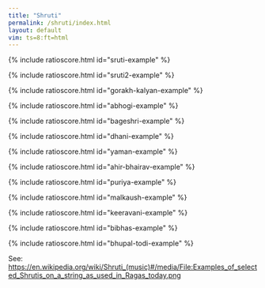 ```yaml
---
title: "Shruti"
permalink: /shruti/index.html
layout: default
vim: ts=8:ft=html
---
```



{% include ratioscore.html id="sruti-example" %}
<script type="application/x-ratioscore" id="sruti-example">
!! The Classical Indian Just Intonation Tuning System
!! with 22 srutis defining the 7 swaras of Hindu Classical Music
**dtime	**ratio	**cents	**swara
*MM120	*Iclars	*Iclars	*
*	*ref:D3	*ref:D3	*
1	1/1	0.0c	Sa
1	25/24	70.7c	.
1	21/20	84.5c	.
1	256/243	90.2c	ri1
1	135/128	92.2c	.
1	16/15	111.7c	ri2
1	10/9	182.4c	Ri1
1	9/8	203.9c	Ri2
1	7/6	266.9c	.
1	32/27	294.1c	ga1
1	6/5	315.6c	ga2
1	5/4	386.3c	Ga1
1	81/64	407.8c	Ga2
1	4/3	498.9c	ma1
1	27/20	519.6c	ma2
1	45/32	590.2c	Ma1
1	64/45	609.8c	.
1	729/512	611.7c	Ma2
1	10/7	617.5c	.
1	3/2	702.0c	Pa
1	25/16	772.7c	.
1	128/81	792.2c	dha1
1	405/256	794.1c	.
1	8/5	813.7c	dha2
1	5/3	884.4c	Dha1
1	27/16	905.9c	Dha2
1	7/4	968.8c	.
1	16/9	996.1c	ni1
1	9/5	1017.6c	ni2
1	15/8	1088.3c	Ni1
1	243/128	1109.8c	Ni2
1	40/21	1115.5c	.
1	2/1	1200.0c	Sa
*-	*-	*-	*-
!! Reference: https://s3.amazonaws.com/arena-attachments/736589/eb6afc9a4112089994064b8fb7d63c40.pdf
!! Wolfgang von Schweinitz, Oct. 2006
</script>



{% include ratioscore.html id="sruti2-example" %}
<script type="application/x-ratioscore" id="sruti2-example">
!! The shruti described by Bharata and Dattilam
**dtime	**ratio	**cents	**freq	**pitch	**swara	**name
*	*Iclars	*Iclars	*Iclars	*	*	*
*	*ref:C4	*ref:C4	*ref:C4	*	*	*
1	1	0c	261.6256z	C	Sa	Chandovatī
1	256/243	90c	275.6220z	D-flat	ri1	Dayāvatī
1	16/15	112c	279.0673z	D-flat	ri2	Ranjanī
1	10/9	182c	290.6951z	D	Ri1	Ratikā
1	9/8	203c	294.3288z	D	Ri2	Raudrī
1	32/27	294c	310.0747z	E-flat	ga1	Krodhā
1	6/5	316c	313.9507z	E-flat	ga2	Vajrikā
1	5/4	386c	327.0319z	E	Ga1	Prasāriṇī
1	81/64	407c	331.1198z	E	Ga2	Prīti
1	4/3	498c	348.8341z	F	ma1	Mārjanī
1	27/20	519c	353.1945z	F	ma2	Kṣhiti
1	45/32	590c	367.9109z	F-sharp	Ma1	Raktā
1	729/512	612c	372.5098z	F-sharp	Ma2	Sandīpanī
1	3/2	702c	392.4383z	G	Pa	Ālāpinī
1	128/81	792c	413.4330z	A-flat	dha1	Madantī
1	8/5	814c	418.6009z	A-flat	dha2	Rohiṇī
1	5/3	884c	436.0426z	A	Dha1	Ramyā
1	27/16	906c	441.4931z	A	Dha2	Ugrā
1	16/9	996c	465.1121z	B-flat	ni1	Kṣobhinī
1	9/5	1017c	470.9260z	B-flat	ni2	Tīvrā
1	15/8	1088c	490.5479z	B	Ni1	Kumudvatī
1	243/128	1110c	496.6798z	B	Ni2	Mandā
1	2	1200c	523.2511z	C	Sa	Chandovatī
*-	*-	*-	*-	*-	*-	*-
!! Reference: https://en.wikipedia.org/wiki/Shruti_(music)
</script>



{% include ratioscore.html id="gorakh-kalyan-example" %}
<script type="application/x-ratioscore" id="gorakh-kalyan-example">
!!!OTL: Scale for raga Gorakh Kalyan (Hindustani)
**recip	**ratio
*MM144	*I#104
*	*ref:C4
4	S
4	R1
4	m1
4	P
4	D1
4	n1
4	S*2
*-	*-
!!!RDF**ratio: S  = (1)
!!!RDF**ratio: r1 = (256/243)
!!!RDF**ratio: r2 = (16/15)
!!!RDF**ratio: R1 = (10/9)
!!!RDF**ratio: R2 = (9/8)
!!!RDF**ratio: g1 = (32/27)
!!!RDF**ratio: g2 = (6/5)
!!!RDF**ratio: G1 = (5/4)
!!!RDF**ratio: G2 = (81/64)
!!!RDF**ratio: M1 = (4/3)
!!!RDF**ratio: M2 = (27/20)
!!!RDF**ratio: m1 = (45/32)
!!!RDF**ratio: m2 = (729/512)
!!!RDF**ratio: P  = (3/2)
!!!RDF**ratio: d1 = (128/81)
!!!RDF**ratio: d2 = (8/5)
!!!RDF**ratio: D1 = (5/3)
!!!RDF**ratio: D2 = (27/16)
!!!RDF**ratio: n1 = (16/9)
!!!RDF**ratio: n2 = (9/5)
!!!RDF**ratio: N1 = (15/8)
!!!RDF**ratio: N2 = (243/128)
</script>



{% include ratioscore.html id="abhogi-example" %}
<script type="application/x-ratioscore" id="abhogi-example">
!!!OTL: Scale for raga Abhogi (both Hindustani and Carnatic)
**recip	**ratio
*MM144	*I#104
*	*ref:C4
4	S
4	R1
4	g1
4	m1
4	D1
4	S*2
*-	*-
!!!RDF**ratio: S  = (1)
!!!RDF**ratio: r1 = (256/243)
!!!RDF**ratio: r2 = (16/15)
!!!RDF**ratio: R1 = (10/9)
!!!RDF**ratio: R2 = (9/8)
!!!RDF**ratio: g1 = (32/27)
!!!RDF**ratio: g2 = (6/5)
!!!RDF**ratio: G1 = (5/4)
!!!RDF**ratio: G2 = (81/64)
!!!RDF**ratio: M1 = (4/3)
!!!RDF**ratio: M2 = (27/20)
!!!RDF**ratio: m1 = (45/32)
!!!RDF**ratio: m2 = (729/512)
!!!RDF**ratio: P  = (3/2)
!!!RDF**ratio: d1 = (128/81)
!!!RDF**ratio: d2 = (8/5)
!!!RDF**ratio: D1 = (5/3)
!!!RDF**ratio: D2 = (27/16)
!!!RDF**ratio: n1 = (16/9)
!!!RDF**ratio: n2 = (9/5)
!!!RDF**ratio: N1 = (15/8)
!!!RDF**ratio: N2 = (243/128)
</script>



{% include ratioscore.html id="bageshri-example" %}
<script type="application/x-ratioscore" id="bageshri-example">
!!!OTL: Scale for raga Bageshri, Bhimapalasi (Hindustani); Abheri, Reethigowla (Carnatic)
**recip	**ratio
*MM144	*I#104
*	*ref:C4
4	S
4	R1
4	g1
4	m1
4	P
4	D1
4	n1
4	S*2
*-	*-
!!!RDF**ratio: S  = (1)
!!!RDF**ratio: r1 = (256/243)
!!!RDF**ratio: r2 = (16/15)
!!!RDF**ratio: R1 = (10/9)
!!!RDF**ratio: R2 = (9/8)
!!!RDF**ratio: g1 = (32/27)
!!!RDF**ratio: g2 = (6/5)
!!!RDF**ratio: G1 = (5/4)
!!!RDF**ratio: G2 = (81/64)
!!!RDF**ratio: M1 = (4/3)
!!!RDF**ratio: M2 = (27/20)
!!!RDF**ratio: m1 = (45/32)
!!!RDF**ratio: m2 = (729/512)
!!!RDF**ratio: P  = (3/2)
!!!RDF**ratio: d1 = (128/81)
!!!RDF**ratio: d2 = (8/5)
!!!RDF**ratio: D1 = (5/3)
!!!RDF**ratio: D2 = (27/16)
!!!RDF**ratio: n1 = (16/9)
!!!RDF**ratio: n2 = (9/5)
!!!RDF**ratio: N1 = (15/8)
!!!RDF**ratio: N2 = (243/128)
</script>



{% include ratioscore.html id="dhani-example" %}
<script type="application/x-ratioscore" id="dhani-example">
!!!OTL: Scale for raga Dhani (Hindustani); Suddha Dhanyansi (Carnatic)
**recip	**ratio
*MM144	*I#104
*	*ref:C4
4	S
4	g1
4	m1
4	P
4	n1
4	S*2
*-	*-
!!!RDF**ratio: S  = (1)
!!!RDF**ratio: r1 = (256/243)
!!!RDF**ratio: r2 = (16/15)
!!!RDF**ratio: R1 = (10/9)
!!!RDF**ratio: R2 = (9/8)
!!!RDF**ratio: g1 = (32/27)
!!!RDF**ratio: g2 = (6/5)
!!!RDF**ratio: G1 = (5/4)
!!!RDF**ratio: G2 = (81/64)
!!!RDF**ratio: M1 = (4/3)
!!!RDF**ratio: M2 = (27/20)
!!!RDF**ratio: m1 = (45/32)
!!!RDF**ratio: m2 = (729/512)
!!!RDF**ratio: P  = (3/2)
!!!RDF**ratio: d1 = (128/81)
!!!RDF**ratio: d2 = (8/5)
!!!RDF**ratio: D1 = (5/3)
!!!RDF**ratio: D2 = (27/16)
!!!RDF**ratio: n1 = (16/9)
!!!RDF**ratio: n2 = (9/5)
!!!RDF**ratio: N1 = (15/8)
!!!RDF**ratio: N2 = (243/128)
</script>



{% include ratioscore.html id="yaman-example" %}
<script type="application/x-ratioscore" id="yaman-example">
!!!OTL: Scale for raga Yaman (Hindustani); Yamunakalyani (Carnatic)
**recip	**ratio
*MM144	*I#104
*	*ref:C4
4	S
4	R2
4	G1
4	M1
4	m1
4	P
4	D2
4	N1
4	S*2
*-	*-
!!!RDF**ratio: S  = (1)
!!!RDF**ratio: r1 = (256/243)
!!!RDF**ratio: r2 = (16/15)
!!!RDF**ratio: R1 = (10/9)
!!!RDF**ratio: R2 = (9/8)
!!!RDF**ratio: g1 = (32/27)
!!!RDF**ratio: g2 = (6/5)
!!!RDF**ratio: G1 = (5/4)
!!!RDF**ratio: G2 = (81/64)
!!!RDF**ratio: M1 = (4/3)
!!!RDF**ratio: M2 = (27/20)
!!!RDF**ratio: m1 = (45/32)
!!!RDF**ratio: m2 = (729/512)
!!!RDF**ratio: P  = (3/2)
!!!RDF**ratio: d1 = (128/81)
!!!RDF**ratio: d2 = (8/5)
!!!RDF**ratio: D1 = (5/3)
!!!RDF**ratio: D2 = (27/16)
!!!RDF**ratio: n1 = (16/9)
!!!RDF**ratio: n2 = (9/5)
!!!RDF**ratio: N1 = (15/8)
!!!RDF**ratio: N2 = (243/128)
</script>



{% include ratioscore.html id="ahir-bhairav-example" %}
<script type="application/x-ratioscore" id="ahir-bhairav-example">
!!!OTL: Scale for raga Ahir Bhairav (Hindustani); Chakravakam (Carnatic)
**recip	**ratio
*MM144	*I#104
*	*ref:C4
4	S
4	r2
4	G1
4	m1
4	P
4	D1
4	n1
4	S*2
*-	*-
!!!RDF**ratio: S  = (1)
!!!RDF**ratio: r1 = (256/243)
!!!RDF**ratio: r2 = (16/15)
!!!RDF**ratio: R1 = (10/9)
!!!RDF**ratio: R2 = (9/8)
!!!RDF**ratio: g1 = (32/27)
!!!RDF**ratio: g2 = (6/5)
!!!RDF**ratio: G1 = (5/4)
!!!RDF**ratio: G2 = (81/64)
!!!RDF**ratio: M1 = (4/3)
!!!RDF**ratio: M2 = (27/20)
!!!RDF**ratio: m1 = (45/32)
!!!RDF**ratio: m2 = (729/512)
!!!RDF**ratio: P  = (3/2)
!!!RDF**ratio: d1 = (128/81)
!!!RDF**ratio: d2 = (8/5)
!!!RDF**ratio: D1 = (5/3)
!!!RDF**ratio: D2 = (27/16)
!!!RDF**ratio: n1 = (16/9)
!!!RDF**ratio: n2 = (9/5)
!!!RDF**ratio: N1 = (15/8)
!!!RDF**ratio: N2 = (243/128)
</script>



{% include ratioscore.html id="puriya-example" %}
<script type="application/x-ratioscore" id="puriya-example">
!!!OTL: Scale for raga Pyriya (Hindustani); Hamsanandi (Carnatic)
**recip	**ratio
*MM144	*I#104
*	*ref:C4
4	S
4	r1
4	G1
4	M1
4	D1
4	N1
4	S*2
*-	*-
!!!RDF**ratio: S  = (1)
!!!RDF**ratio: r1 = (256/243)
!!!RDF**ratio: r2 = (16/15)
!!!RDF**ratio: R1 = (10/9)
!!!RDF**ratio: R2 = (9/8)
!!!RDF**ratio: g1 = (32/27)
!!!RDF**ratio: g2 = (6/5)
!!!RDF**ratio: G1 = (5/4)
!!!RDF**ratio: G2 = (81/64)
!!!RDF**ratio: M1 = (4/3)
!!!RDF**ratio: M2 = (27/20)
!!!RDF**ratio: m1 = (45/32)
!!!RDF**ratio: m2 = (729/512)
!!!RDF**ratio: P  = (3/2)
!!!RDF**ratio: d1 = (128/81)
!!!RDF**ratio: d2 = (8/5)
!!!RDF**ratio: D1 = (5/3)
!!!RDF**ratio: D2 = (27/16)
!!!RDF**ratio: n1 = (16/9)
!!!RDF**ratio: n2 = (9/5)
!!!RDF**ratio: N1 = (15/8)
!!!RDF**ratio: N2 = (243/128)
</script>



{% include ratioscore.html id="malkaush-example" %}
<script type="application/x-ratioscore" id="malkaush-example">
!!!OTL: Scale for raga Malkaush (Hindustani); Hindolam (Carnatic)
!!!URL: https://singerspassion.wordpress.com/ragas/raag-malkaush
**recip	**ratio
*MM144	*I#104
*	*ref:C4
4	S
4	g1
4	m1
4	d1
4	n1
4	S*2
*-	*-
!!!RDF**ratio: S  = (1)
!!!RDF**ratio: r1 = (256/243)
!!!RDF**ratio: r2 = (16/15)
!!!RDF**ratio: R1 = (10/9)
!!!RDF**ratio: R2 = (9/8)
!!!RDF**ratio: g1 = (32/27)
!!!RDF**ratio: g2 = (6/5)
!!!RDF**ratio: G1 = (5/4)
!!!RDF**ratio: G2 = (81/64)
!!!RDF**ratio: M1 = (4/3)
!!!RDF**ratio: M2 = (27/20)
!!!RDF**ratio: m1 = (45/32)
!!!RDF**ratio: m2 = (729/512)
!!!RDF**ratio: P  = (3/2)
!!!RDF**ratio: d1 = (128/81)
!!!RDF**ratio: d2 = (8/5)
!!!RDF**ratio: D1 = (5/3)
!!!RDF**ratio: D2 = (27/16)
!!!RDF**ratio: n1 = (16/9)
!!!RDF**ratio: n2 = (9/5)
!!!RDF**ratio: N1 = (15/8)
!!!RDF**ratio: N2 = (243/128)
</script>


{% include ratioscore.html id="keeravani-example" %}
<script type="application/x-ratioscore" id="keeravani-example">
!!!OTL: Scale for raga Keeravani (both Hindustani and Carnatic)
**recip	**ratio
*MM144	*I#104
*	*ref:C4
4	S
4	R2
4	g1
4	m1
4	P
4	d1
4	N1
4	S*2
*-	*-
!!!RDF**ratio: S  = (1)
!!!RDF**ratio: r1 = (256/243)
!!!RDF**ratio: r2 = (16/15)
!!!RDF**ratio: R1 = (10/9)
!!!RDF**ratio: R2 = (9/8)
!!!RDF**ratio: g1 = (32/27)
!!!RDF**ratio: g2 = (6/5)
!!!RDF**ratio: G1 = (5/4)
!!!RDF**ratio: G2 = (81/64)
!!!RDF**ratio: M1 = (4/3)
!!!RDF**ratio: M2 = (27/20)
!!!RDF**ratio: m1 = (45/32)
!!!RDF**ratio: m2 = (729/512)
!!!RDF**ratio: P  = (3/2)
!!!RDF**ratio: d1 = (128/81)
!!!RDF**ratio: d2 = (8/5)
!!!RDF**ratio: D1 = (5/3)
!!!RDF**ratio: D2 = (27/16)
!!!RDF**ratio: n1 = (16/9)
!!!RDF**ratio: n2 = (9/5)
!!!RDF**ratio: N1 = (15/8)
!!!RDF**ratio: N2 = (243/128)
</script>



{% include ratioscore.html id="bibhas-example" %}
<script type="application/x-ratioscore" id="bibhas-example">
!!!OTL: Scale for raga Bibhas (Hindustani); Revagupti (Carnatic)
**recip	**ratio
*MM144	*I#104
*	*ref:C4
4	S
4	r1
4	G1
4	P
4	d1
4	S*2
*-	*-
!!!RDF**ratio: S  = (1)
!!!RDF**ratio: r1 = (256/243)
!!!RDF**ratio: r2 = (16/15)
!!!RDF**ratio: R1 = (10/9)
!!!RDF**ratio: R2 = (9/8)
!!!RDF**ratio: g1 = (32/27)
!!!RDF**ratio: g2 = (6/5)
!!!RDF**ratio: G1 = (5/4)
!!!RDF**ratio: G2 = (81/64)
!!!RDF**ratio: M1 = (4/3)
!!!RDF**ratio: M2 = (27/20)
!!!RDF**ratio: m1 = (45/32)
!!!RDF**ratio: m2 = (729/512)
!!!RDF**ratio: P  = (3/2)
!!!RDF**ratio: d1 = (128/81)
!!!RDF**ratio: d2 = (8/5)
!!!RDF**ratio: D1 = (5/3)
!!!RDF**ratio: D2 = (27/16)
!!!RDF**ratio: n1 = (16/9)
!!!RDF**ratio: n2 = (9/5)
!!!RDF**ratio: N1 = (15/8)
!!!RDF**ratio: N2 = (243/128)
</script>



{% include ratioscore.html id="bhupal-todi-example" %}
<script type="application/x-ratioscore" id="bhupal-todi-example">
!!!OTL: Scale for raga Bhupal Todi (Hindustani); Bhupalam (Carnatic)
**recip	**ratio
*MM144	*I#104
*	*ref:C4
4	S
4	r1
4	g1
4	P
4	d1
4	S*2
*-	*-
!!!RDF**ratio: S  = (1)
!!!RDF**ratio: r1 = (256/243)
!!!RDF**ratio: r2 = (16/15)
!!!RDF**ratio: R1 = (10/9)
!!!RDF**ratio: R2 = (9/8)
!!!RDF**ratio: g1 = (32/27)
!!!RDF**ratio: g2 = (6/5)
!!!RDF**ratio: G1 = (5/4)
!!!RDF**ratio: G2 = (81/64)
!!!RDF**ratio: M1 = (4/3)
!!!RDF**ratio: M2 = (27/20)
!!!RDF**ratio: m1 = (45/32)
!!!RDF**ratio: m2 = (729/512)
!!!RDF**ratio: P  = (3/2)
!!!RDF**ratio: d1 = (128/81)
!!!RDF**ratio: d2 = (8/5)
!!!RDF**ratio: D1 = (5/3)
!!!RDF**ratio: D2 = (27/16)
!!!RDF**ratio: n1 = (16/9)
!!!RDF**ratio: n2 = (9/5)
!!!RDF**ratio: N1 = (15/8)
!!!RDF**ratio: N2 = (243/128)
</script>


See: https://en.wikipedia.org/wiki/Shruti_(music)#/media/File:Examples_of_selected_Shrutis_on_a_string_as_used_in_Ragas_today.png

